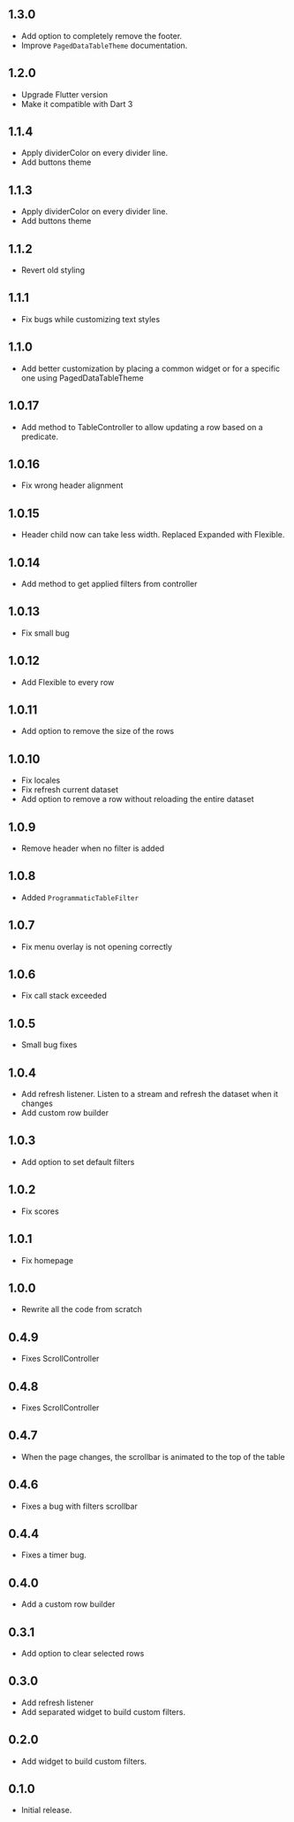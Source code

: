 ## 1.3.0

- Add option to completely remove the footer.
- Improve `PagedDataTableTheme` documentation.

## 1.2.0

- Upgrade Flutter version
- Make it compatible with Dart 3

## 1.1.4

- Apply dividerColor on every divider line.
- Add buttons theme

## 1.1.3

- Apply dividerColor on every divider line.
- Add buttons theme

## 1.1.2

- Revert old styling

## 1.1.1

- Fix bugs while customizing text styles

## 1.1.0

- Add better customization by placing a common widget or for a specific one using PagedDataTableTheme

## 1.0.17

- Add method to TableController to allow updating a row based on a predicate.

## 1.0.16

- Fix wrong header alignment

## 1.0.15

- Header child now can take less width. Replaced Expanded with Flexible.

## 1.0.14

- Add method to get applied filters from controller

## 1.0.13

- Fix small bug

## 1.0.12

- Add Flexible to every row

## 1.0.11

- Add option to remove the size of the rows

## 1.0.10

- Fix locales
- Fix refresh current dataset
- Add option to remove a row without reloading the entire dataset

## 1.0.9

- Remove header when no filter is added

## 1.0.8

- Added `ProgrammaticTableFilter`

## 1.0.7

- Fix menu overlay is not opening correctly

## 1.0.6

- Fix call stack exceeded

## 1.0.5

- Small bug fixes

## 1.0.4

- Add refresh listener. Listen to a stream and refresh the dataset when it changes
- Add custom row builder

## 1.0.3

- Add option to set default filters

## 1.0.2

- Fix scores

## 1.0.1

- Fix homepage

## 1.0.0

- Rewrite all the code from scratch

## 0.4.9

- Fixes ScrollController

## 0.4.8

- Fixes ScrollController

## 0.4.7

- When the page changes, the scrollbar is animated to the top of the table

## 0.4.6

- Fixes a bug with filters scrollbar

## 0.4.4

- Fixes a timer bug.

## 0.4.0

- Add a custom row builder

## 0.3.1

- Add option to clear selected rows

## 0.3.0

- Add refresh listener
- Add separated widget to build custom filters.

## 0.2.0

- Add widget to build custom filters.

## 0.1.0

- Initial release.
